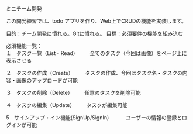 ミニチーム開発

この開発練習では、todo アプリを作り、Web上でCRUDの機能を実装します。

目的：チーム開発に慣れる。Gitに慣れる。
目標：必須要件の機能を組み込む

必須機能一覧：<br>
１　タスク一覧（List・Read）
　　全てのタスク（今回は画像）をページ上に表示させる

２　タスクの作成（Create）
　　タスクの作成、今回はタスク名・タスクの内容・画像のアップロードが可能

３　タスクの削除（Delete）
　　任意のタスクを削除可能

４　タスクの編集（Update）
　　タスクが編集可能

5　サインアップ・イン機能(SignUp/SignIn)
　　　ユーザーの情報の登録とログインが可能


